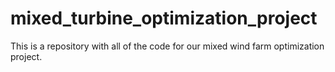 # mixed_turbine_optimization_project
This is a repository with all of the code for our mixed wind farm optimization project.
